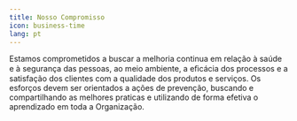 ```yaml
---
title: Nosso Compromisso
icon: business-time
lang: pt
---
```


Estamos comprometidos a buscar a melhoria continua em relação à saúde e à segurança das pessoas, ao meio ambiente, a eﬁcácia dos processos e a satisfação dos clientes com a qualidade dos produtos e serviços. 
Os esforços devem ser orientados a ações de prevenção, buscando e compartilhando as melhores praticas e utilizando de forma efetiva o aprendizado em toda a Organização.